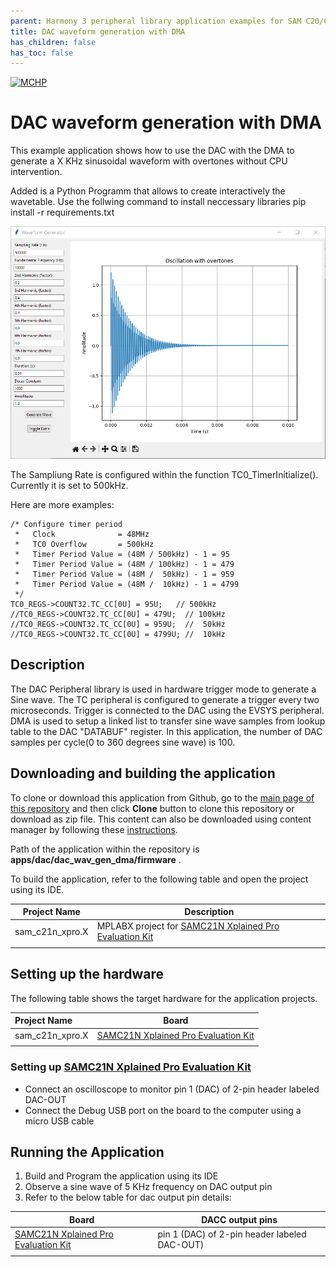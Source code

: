 ```yaml
---
parent: Harmony 3 peripheral library application examples for SAM C20/C21 family
title: DAC waveform generation with DMA 
has_children: false
has_toc: false
---
```


[![MCHP](https://www.microchip.com/ResourcePackages/Microchip/assets/dist/images/logo.png)](https://www.microchip.com)

# DAC waveform generation with DMA

This example application shows how to use the DAC with the DMA to generate a X KHz sinusoidal waveform with overtones without CPU intervention.

Added is a Python Programm that allows to create interactively the wavetable.
Use the follwing command to install neccessary libraries
 pip install -r requirements.txt 

![Alt-Text](WaveformGenerator.png)

The Sampliung Rate is configured within the function TC0_TimerInitialize(). Currently it is set to 500kHz.

Here are more examples: 

    /* Configure timer period 
     *   Clock              = 48MHz
     *   TC0 Overflow       = 500kHz
     *   Timer Period Value = (48M / 500kHz) - 1 = 95
     *   Timer Period Value = (48M / 100kHz) - 1 = 479
     *   Timer Period Value = (48M /  50kHz) - 1 = 959
     *   Timer Period Value = (48M /  10kHz) - 1 = 4799
     */
    TC0_REGS->COUNT32.TC_CC[0U] = 95U;   // 500kHz
    //TC0_REGS->COUNT32.TC_CC[0U] = 479U;  // 100kHz
    //TC0_REGS->COUNT32.TC_CC[0U] = 959U;  //  50kHz
    //TC0_REGS->COUNT32.TC_CC[0U] = 4799U; //  10kHz

    

## Description

The DAC Peripheral library is used in hardware trigger mode to generate a Sine wave. The TC peripheral is configured to generate a trigger every two microseconds. Trigger is connected to the DAC using the EVSYS peripheral. DMA is used to setup a linked list to transfer sine wave samples from lookup table to the DAC "DATABUF" register. In this application, the number of DAC samples per cycle(0 to 360 degrees sine wave) is 100.

## Downloading and building the application

To clone or download this application from Github, go to the [main page of this repository](https://github.com/Microchip-MPLAB-Harmony/csp_apps_sam_c20_c21) and then click **Clone** button to clone this repository or download as zip file.
This content can also be downloaded using content manager by following these [instructions](https://github.com/Microchip-MPLAB-Harmony/contentmanager/wiki).

Path of the application within the repository is **apps/dac/dac_wav_gen_dma/firmware** .

To build the application, refer to the following table and open the project using its IDE.

| Project Name      | Description                                    |
| ----------------- | ---------------------------------------------- |
| sam_c21n_xpro.X | MPLABX project for [SAMC21N Xplained Pro Evaluation Kit](https://www.microchip.com/developmenttools/ProductDetails/atsamc21n-xpro) |
|||

## Setting up the hardware

The following table shows the target hardware for the application projects.

| Project Name| Board|
|:---------|:---------:|
| sam_c21n_xpro.X | [SAMC21N Xplained Pro Evaluation Kit](https://www.microchip.com/developmenttools/ProductDetails/atsamc21n-xpro)
|||

### Setting up [SAMC21N Xplained Pro Evaluation Kit](https://www.microchip.com/developmenttools/ProductDetails/atsamc21n-xpro)

- Connect an oscilloscope to monitor pin 1 (DAC) of 2-pin header labeled DAC-OUT
- Connect the Debug USB port on the board to the computer using a micro USB cable

## Running the Application

1. Build and Program the application using its IDE
2. Observe a sine wave of 5 KHz frequency on DAC output pin
3. Refer to the below table for dac output pin details:

| Board      | DACC output pins |
| ----------------- |-----------|
| [SAMC21N Xplained Pro Evaluation Kit](https://www.microchip.com/developmenttools/ProductDetails/atsamc21n-xpro) | pin 1 (DAC) of 2-pin header labeled DAC-OUT) |
|||

